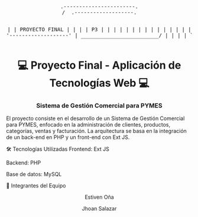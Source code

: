 <div align="center">
<pre>
.-----------------------.
/  .-------------------.

|   |   PROYECTO FINAL  |   |
|   |         P3        |   |
|   |                   |   |
|   |                   |   |
|   |                   |   |
|   '-------------------'   |
_________________________/
| | | |
`---'
</pre>
</div>
<div align="center">
<h1>💻 Proyecto Final - Aplicación de Tecnologías Web 💻</h1>
<h3>Sistema de Gestión Comercial para PYMES</h3>
</div>

El proyecto consiste en el desarrollo de un Sistema de Gestión Comercial para PYMES, enfocado en la administración de clientes, productos, categorías, ventas y facturación. La arquitectura se basa en la integración de un back-end en PHP y un front-end con Ext JS.

🛠️ Tecnologías Utilizadas
Frontend: Ext JS

Backend: PHP

Base de datos: MySQL

👥 Integrantes del Equipo
<div align="center">



Estiven Oña

Jhoan Salazar

</div>
